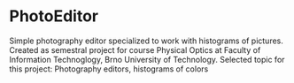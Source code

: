 # PhotoEditor
Simple photography editor specialized to work with histograms of pictures. Created as semestral project for course Physical Optics at Faculty of Information Technoglogy, Brno University of Technology. Selected topic for this project: Photography editors, histograms of colors
